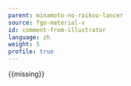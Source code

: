 ```yaml
---
parent: minamoto-no-raikou-lancer
source: fgo-material-v
id: comment-from-illustrator
language: zh
weight: 5
profile: true
---
```


{{missing}}
